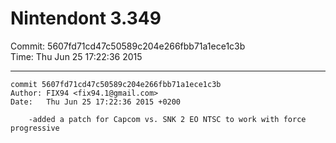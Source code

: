 # Nintendont 3.349
Commit: 5607fd71cd47c50589c204e266fbb71a1ece1c3b  
Time: Thu Jun 25 17:22:36 2015   

-----

```
commit 5607fd71cd47c50589c204e266fbb71a1ece1c3b
Author: FIX94 <fix94.1@gmail.com>
Date:   Thu Jun 25 17:22:36 2015 +0200

    -added a patch for Capcom vs. SNK 2 EO NTSC to work with force progressive
```
